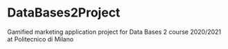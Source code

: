 # DataBases2Project
Gamified marketing application project for Data Bases 2 course 2020/2021 at Politecnico di Milano
